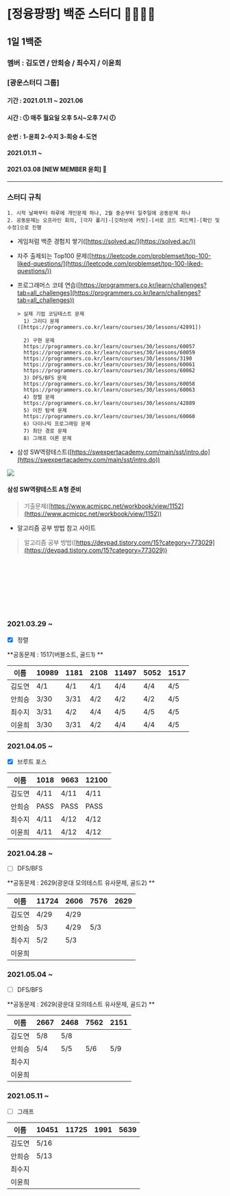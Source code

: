 # [정융팡팡] 백준 스터디 👩‍💻👨‍💻
## 1일 1백준
### 멤버 : 김도연 / 안희승 / 최수지 / 이윤희
### [광운스터디 그룹] 
#### 기간 : 2021.01.11 ~ 2021.06 
#### 시간 : 🕔 매주 월요일 오후 5시~오후 7시 🕖
#### 순번 : 1-윤희 2-수지 3-희승 4-도연

#### 2021.01.11 ~
#### 2021.03.08 [NEW MEMBER 윤희] 🎉
---
### 스터디 규칙

    1. 시작 날짜부터 하루에 개인문제 하나, 2월 중순부터 일주일에 공동문제 하나
    2. 공동문제는 오프라인 회의, [각자 풀기]-[깃허브에 커밋]-[서로 코드 피드백]-[확인 및 수정]으로 진행

* 게임처럼 백준 경험치 쌓기([https://solved.ac/](https://solved.ac/))

* 자주 출제되는 Top100 문제([https://leetcode.com/problemset/top-100-liked-questions/](https://leetcode.com/problemset/top-100-liked-questions/))

* 프로그래머스 코테 연습([https://programmers.co.kr/learn/challenges?tab=all_challenges](https://programmers.co.kr/learn/challenges?tab=all_challenges))
    ```
    > 실제 기업 코딩테스트 문제 
      1) 그리디 문제([https://programmers.co.kr/learn/courses/30/lessons/42891])
      
      2) 구현 문제
      https://programmers.co.kr/learn/courses/30/lessons/60057
      https://programmers.co.kr/learn/courses/30/lessons/60059
      https://programmers.co.kr/learn/courses/30/lessons/3190
      https://programmers.co.kr/learn/courses/30/lessons/60061
      https://programmers.co.kr/learn/courses/30/lessons/60062
      3) DFS/BFS 문제
      https://programmers.co.kr/learn/courses/30/lessons/60058
      https://programmers.co.kr/learn/courses/30/lessons/60063
      4) 정렬 문제
      https://programmers.co.kr/learn/courses/30/lessons/42889
      5) 이진 탐색 문제
      https://programmers.co.kr/learn/courses/30/lessons/60060
      6) 다이나믹 프로그래밍 문제
      7) 최단 경로 문제
      8) 그래프 이론 문제
    ```

* 삼성 SW역량테스트([https://swexpertacademy.com/main/sst/intro.do](https://swexpertacademy.com/main/sst/intro.do))
<img src='https://user-images.githubusercontent.com/38692338/104296717-5b4e7d00-5505-11eb-99d7-dcf37488c97f.png'>

#### 삼성 SW역량테스트 A형 준비
 >기출문제([https://www.acmicpc.net/workbook/view/1152](https://www.acmicpc.net/workbook/view/1152))

* 알고리즘 공부 방법 참고 사이트
 > 알고리즘 공부 방법([https://devpad.tistory.com/15?category=773029](https://devpad.tistory.com/15?category=773029))

<br></br>
---
<br></br>
### 2021.03.29 ~

- [x] 정렬

**공동문제 : 1517(버블소트, 골드1) **

|이름|10989|1181|2108|11497|5052|**1517**|
|------|---|---|---|---|---|---|
|김도연|4/1|4/1|4/1|4/4|4/4|4/5|
|안희승|3/30|3/31|4/2|4/2|4/2|4/5|
|최수지|3/31|4/2|4/4|4/5|4/5|4/5|
|이윤희|3/30|3/31|4/2|4/4|4/4|4/5|

### 2021.04.05 ~

- [x] 브루트 포스

|이름|1018|9663|12100|
|------|---|---|---|
|김도연|4/11|4/11|4/11|
|안희승|PASS|PASS|PASS|
|최수지|4/11|4/12|4/12|
|이윤희|4/11|4/12|4/12|

### 2021.04.28 ~

- [ ] DFS/BFS

**공동문제 : 2629(광운대 모의테스트 유사문제, 골드2) **

|이름|11724|2606|7576|2629|
|------|---|---|---|---|
|김도연|4/29|4/29|||
|안희승|5/3|4/29|5/3||
|최수지|5/2|5/3|||
|이윤희|||||

### 2021.05.04 ~

- [ ] DFS/BFS

**공동문제 : 2629(광운대 모의테스트 유사문제, 골드2) **

|이름|2667|2468|7562|2151|
|------|---|---|---|---|
|김도연|5/8|5/8|||
|안희승|5/4|5/5|5/6|5/9|
|최수지|||||
|이윤희|||||

### 2021.05.11 ~

- [ ] 그래프

|이름|10451|11725|1991|5639|
|------|---|---|---|---|
|김도연|5/16||||
|안희승|5/13||||
|최수지|||||
|이윤희|||||
